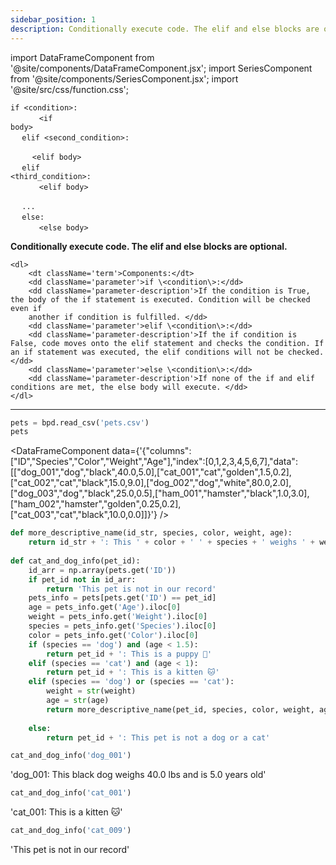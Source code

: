 ```yaml
---
sidebar_position: 1
description: Conditionally execute code. The elif and else blocks are optional.
---
```


import DataFrameComponent from '@site/components/DataFrameComponent.jsx';
import SeriesComponent from '@site/components/SeriesComponent.jsx';
import '@site/src/css/function.css';

<code>if \<condition\>: <br/> </code> 
&nbsp;&nbsp;&nbsp;&nbsp;&nbsp;&nbsp; <code> \<if body\> <br/> </code>
<code> elif \<second_condition\>: <br/> </code>
&nbsp;&nbsp;&nbsp;&nbsp;&nbsp;&nbsp; <code> \<elif body\> <br/> </code> 
<code> elif \<third_condition\>: <br/> </code>
&nbsp;&nbsp;&nbsp;&nbsp;&nbsp;&nbsp; <code> \<elif body\> <br/> </code> 
<code> ... <br/> </code>
<code> else: <br/> </code>
&nbsp;&nbsp;&nbsp;&nbsp;&nbsp;&nbsp; <code> \<else body\> </code> 


<div className='base'>
    <p><strong>Conditionally execute code. The elif and else blocks are optional.</strong></p>

    <dl>
        <dt className='term'>Components:</dt>
        <dd className='parameter'>if \<condition\>:</dd>
        <dd className='parameter-description'>If the condition is True, the body of the if statement is executed. Condition will be checked even if 
        another if condition is fulfilled. </dd>
        <dd className='parameter'>elif \<condition\>:</dd>
        <dd className='parameter-description'>If the if condition is False, code moves onto the elif statement and checks the condition. If an if statement was executed, the elif conditions will not be checked.</dd>
        <dd className='parameter'>else \<condition\>:</dd>
        <dd className='parameter-description'>If none of the if and elif conditions are met, the else body will execute. </dd>
    </dl>
</div>

---

```python
pets = bpd.read_csv('pets.csv')
pets
```

<DataFrameComponent data={'{"columns":["ID","Species","Color","Weight","Age"],"index":[0,1,2,3,4,5,6,7],"data":[["dog_001","dog","black",40.0,5.0],["cat_001","cat","golden",1.5,0.2],["cat_002","cat","black",15.0,9.0],["dog_002","dog","white",80.0,2.0],["dog_003","dog","black",25.0,0.5],["ham_001","hamster","black",1.0,3.0],["ham_002","hamster","golden",0.25,0.2],["cat_003","cat","black",10.0,0.0]]}'} />

```python
def more_descriptive_name(id_str, species, color, weight, age):
    return id_str + ': This ' + color + ' ' + species + ' weighs ' + weight + ' lbs and is ' + age + ' years old'
    
def cat_and_dog_info(pet_id):
    id_arr = np.array(pets.get('ID'))
    if pet_id not in id_arr:
        return 'This pet is not in our record'
    pets_info = pets[pets.get('ID') == pet_id]
    age = pets_info.get('Age').iloc[0]
    weight = pets_info.get('Weight').iloc[0]
    species = pets_info.get('Species').iloc[0]
    color = pets_info.get('Color').iloc[0]
    if (species == 'dog') and (age < 1.5):
        return pet_id + ': This is a puppy 🐶'
    elif (species == 'cat') and (age < 1):
        return pet_id + ': This is a kitten 🐱'
    elif (species == 'dog') or (species == 'cat'):
        weight = str(weight)
        age = str(age)
        return more_descriptive_name(pet_id, species, color, weight, age)
        
    else:
        return pet_id + ': This pet is not a dog or a cat'
```

```python
cat_and_dog_info('dog_001')
```

'dog_001: This black dog weighs 40.0 lbs and is 5.0 years old'

```python
cat_and_dog_info('cat_001')
```

'cat_001: This is a kitten 🐱'

```python
cat_and_dog_info('cat_009')
```

'This pet is not in our record'